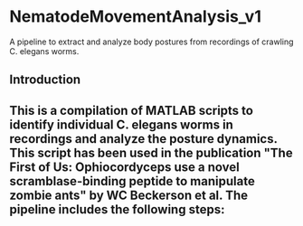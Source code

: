 # NematodeMovementAnalysis_v1
A pipeline to extract and analyze body postures from recordings of crawling C. elegans worms.

  ## Introduction
  This is a compilation of MATLAB scripts to identify individual C. elegans worms in recordings and analyze the posture dynamics.
  This script has been used in the publication "The First of Us: Ophiocordyceps use a novel scramblase-binding peptide to manipulate zombie ants" by WC Beckerson et al.
  The pipeline includes the following steps:
  - 

